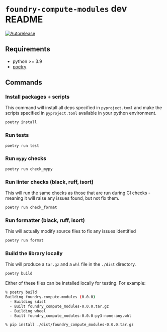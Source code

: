 # `foundry-compute-modules` dev README

[![Autorelease](https://img.shields.io/badge/Perform%20an-Autorelease-success.svg)](https://autorelease.general.dmz.palantir.tech/palantir/python-compute-module)

## Requirements

* python >= 3.9
* [poetry](https://python-poetry.org/docs/)

## Commands

### Install packages + scripts

This command will install all deps specified in `pyproject.toml` and make the scripts specified in `pyproject.toml` available in your python environment.

```sh
poetry install
```

### Run tests
```sh
poetry run test
```

### Run `mypy` checks
```sh
poetry run check_mypy
```

### Run linter checks (black, ruff, isort)
This will run the same checks as those that are run during CI checks - meaning it will raise any issues found, but not fix them.

```sh
poetry run check_format
```

### Run formatter (black, ruff, isort)
This will actually modify source files to fix any issues identified
```sh
poetry run format
```

### Build the library locally
This will produce a `tar.gz` and a `whl` file in the `./dist` directory. 

```sh
poetry build
```

Either of these files can be installed locally for testing. For example:

```sh
% poetry build
Building foundry-compute-modules (0.0.0)
  - Building sdist
  - Built foundry_compute_modules-0.0.0.tar.gz
  - Building wheel
  - Built foundry_compute_modules-0.0.0-py3-none-any.whl

% pip install ./dist/foundry_compute_modules-0.0.0.tar.gz
```